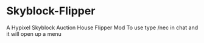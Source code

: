 # Skyblock-Flipper
A Hypixel Skyblock Auction House Flipper Mod
To use type /nec in chat and it will open up a menu
